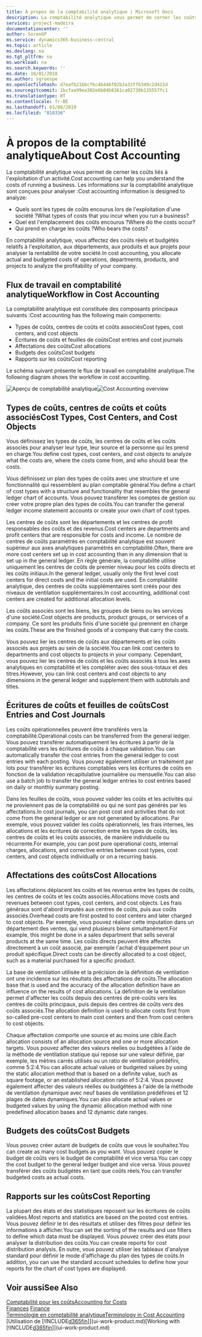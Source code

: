```yaml
---
title: À propos de la comptabilité analytique | Microsoft Docs
description: La comptabilité analytique vous permet de cerner les coûts liés à l'exploitation d'un activié.
services: project-madeira
documentationcenter: ''
author: SorenGP
ms.service: dynamics365-business-central
ms.topic: article
ms.devlang: na
ms.tgt_pltfrm: na
ms.workload: na
ms.search.keywords: ''
ms.date: 10/01/2018
ms.author: sgroespe
ms.openlocfilehash: d7eafb21bbcf6c4b446f02b3a33ff6349c2d415d
ms.sourcegitcommit: 1bcfaa99ea302e6b84b8361ca02730b135557fc1
ms.translationtype: HT
ms.contentlocale: fr-BE
ms.lasthandoff: 03/08/2019
ms.locfileid: "818336"
---
```

# <a name="about-cost-accounting"></a><span data-ttu-id="72bf3-103">À propos de la comptabilité analytique</span><span class="sxs-lookup"><span data-stu-id="72bf3-103">About Cost Accounting</span></span>
<span data-ttu-id="72bf3-104">La comptabilité analytique vous permet de cerner les coûts liés à l'exploitation d'un activité.</span><span class="sxs-lookup"><span data-stu-id="72bf3-104">Cost accounting can help you understand the costs of running a business.</span></span> <span data-ttu-id="72bf3-105">Les informations sur la comptabilité analytique sont conçues pour analyser :</span><span class="sxs-lookup"><span data-stu-id="72bf3-105">Cost accounting information is designed to analyze:</span></span>  

-   <span data-ttu-id="72bf3-106">Quels sont les types de coûts encourus lors de l'exploitation d'une société ?</span><span class="sxs-lookup"><span data-stu-id="72bf3-106">What types of costs that you incur when you run a business?</span></span>  
-   <span data-ttu-id="72bf3-107">Quel est l'emplacement des coûts encourus ?</span><span class="sxs-lookup"><span data-stu-id="72bf3-107">Where do the costs occur?</span></span>  
-   <span data-ttu-id="72bf3-108">Qui prend en charge les coûts ?</span><span class="sxs-lookup"><span data-stu-id="72bf3-108">Who bears the costs?</span></span>  

<span data-ttu-id="72bf3-109">En comptabilité analytique, vous affectez des coûts réels et budgétés relatifs à l'exploitation, aux départements, aux produits et aux projets pour analyser la rentabilité de votre société.</span><span class="sxs-lookup"><span data-stu-id="72bf3-109">In cost accounting, you allocate actual and budgeted costs of operations, departments, products, and projects to analyze the profitability of your company.</span></span>  

## <a name="workflow-in-cost-accounting"></a><span data-ttu-id="72bf3-110">Flux de travail en comptabilité analytique</span><span class="sxs-lookup"><span data-stu-id="72bf3-110">Workflow in Cost Accounting</span></span>  
<span data-ttu-id="72bf3-111">La comptabilité analytique est constituée des composants principaux suivants :</span><span class="sxs-lookup"><span data-stu-id="72bf3-111">Cost accounting has the following main components:</span></span>  

-   <span data-ttu-id="72bf3-112">Types de coûts, centres de coûts et coûts associés</span><span class="sxs-lookup"><span data-stu-id="72bf3-112">Cost types, cost centers, and cost objects</span></span>  
-   <span data-ttu-id="72bf3-113">Écritures de coûts et feuilles de coûts</span><span class="sxs-lookup"><span data-stu-id="72bf3-113">Cost entries and cost journals</span></span>  
-   <span data-ttu-id="72bf3-114">Affectations des coûts</span><span class="sxs-lookup"><span data-stu-id="72bf3-114">Cost allocations</span></span>  
-   <span data-ttu-id="72bf3-115">Budgets des coûts</span><span class="sxs-lookup"><span data-stu-id="72bf3-115">Cost budgets</span></span>
-   <span data-ttu-id="72bf3-116">Rapports sur les coûts</span><span class="sxs-lookup"><span data-stu-id="72bf3-116">Cost reporting</span></span>  

<span data-ttu-id="72bf3-117">Le schéma suivant présente le flux de travail en comptabilité analytique.</span><span class="sxs-lookup"><span data-stu-id="72bf3-117">The following diagram shows the workflow in cost accounting.</span></span>  

<span data-ttu-id="72bf3-118">![Aperçu de comptabilité analytique](media/costaccountingoverview.png "CostAccountingOverview")</span><span class="sxs-lookup"><span data-stu-id="72bf3-118">![Cost Accounting overview](media/costaccountingoverview.png "CostAccountingOverview")</span></span>  

## <a name="cost-types-cost-centers-and-cost-objects"></a><span data-ttu-id="72bf3-119">Types de coûts, centres de coûts et coûts associés</span><span class="sxs-lookup"><span data-stu-id="72bf3-119">Cost Types, Cost Centers, and Cost Objects</span></span>  
<span data-ttu-id="72bf3-120">Vous définissez les types de coûts, les centres de coûts et les coûts associés pour analyser leur type, leur source et la personne qui les prend en charge.</span><span class="sxs-lookup"><span data-stu-id="72bf3-120">You define cost types, cost centers, and cost objects to analyze what the costs are, where the costs come from, and who should bear the costs.</span></span>  

<span data-ttu-id="72bf3-121">Vous définissez un plan des types de coûts avec une structure et une fonctionnalité qui ressemblent au plan comptable général.</span><span class="sxs-lookup"><span data-stu-id="72bf3-121">You define a chart of cost types with a structure and functionality that resembles the general ledger chart of accounts.</span></span> <span data-ttu-id="72bf3-122">Vous pouvez transférer les comptes de gestion ou créer votre propre plan des types de coûts.</span><span class="sxs-lookup"><span data-stu-id="72bf3-122">You can transfer the general ledger income statement accounts or create your own chart of cost types.</span></span>  

<span data-ttu-id="72bf3-123">Les centres de coûts sont les départements et les centres de profit responsables des coûts et des revenus.</span><span class="sxs-lookup"><span data-stu-id="72bf3-123">Cost centers are departments and profit centers that are responsible for costs and income.</span></span> <span data-ttu-id="72bf3-124">Le nombre de centres de coûts paramétrés en comptabilité analytique est souvent supérieur aux axes analytiques paramétrés en comptabilité.</span><span class="sxs-lookup"><span data-stu-id="72bf3-124">Often, there are more cost centers set up in cost accounting than in any dimension that is set up in the general ledger.</span></span> <span data-ttu-id="72bf3-125">En règle générale, la comptabilité utilise uniquement les centres de coûts de premier niveau pour les coûts directs et les coûts initiaux.</span><span class="sxs-lookup"><span data-stu-id="72bf3-125">In the general ledger, usually only the first level cost centers for direct costs and the initial costs are used.</span></span> <span data-ttu-id="72bf3-126">En comptabilité analytique, des centres de coûts supplémentaires sont créés pour des niveaux de ventilation supplémentaires.</span><span class="sxs-lookup"><span data-stu-id="72bf3-126">In cost accounting, additional cost centers are created for additional allocation levels.</span></span>  

<span data-ttu-id="72bf3-127">Les coûts associés sont les biens, les groupes de biens ou les services d'une société.</span><span class="sxs-lookup"><span data-stu-id="72bf3-127">Cost objects are products, product groups, or services of a company.</span></span> <span data-ttu-id="72bf3-128">Ce sont les produits finis d'une société qui prennent en charge les coûts.</span><span class="sxs-lookup"><span data-stu-id="72bf3-128">These are the finished goods of a company that carry the costs.</span></span>  

<span data-ttu-id="72bf3-129">Vous pouvez lier les centres de coûts aux départements et les coûts associés aux projets au sein de la société.</span><span class="sxs-lookup"><span data-stu-id="72bf3-129">You can link cost centers to departments and cost objects to projects in your company.</span></span> <span data-ttu-id="72bf3-130">Cependant, vous pouvez lier les centres de coûts et les coûts associés à tous les axes analytiques en comptabilité et les compléter avec des sous-totaux et des titres.</span><span class="sxs-lookup"><span data-stu-id="72bf3-130">However, you can link cost centers and cost objects to any dimensions in the general ledger and supplement them with subtotals and titles.</span></span>  

## <a name="cost-entries-and-cost-journals"></a><span data-ttu-id="72bf3-131">Écritures de coûts et feuilles de coûts</span><span class="sxs-lookup"><span data-stu-id="72bf3-131">Cost Entries and Cost Journals</span></span>  
<span data-ttu-id="72bf3-132">Les coûts opérationnelles peuvent être transférés vers la comptabilité.</span><span class="sxs-lookup"><span data-stu-id="72bf3-132">Operational costs can be transferred from the general ledger.</span></span> <span data-ttu-id="72bf3-133">Vous pouvez transférer automatiquement les écritures à partir de la comptabilité vers les écritures de coûts à chaque validation.</span><span class="sxs-lookup"><span data-stu-id="72bf3-133">You can automatically transfer the cost entries from the general ledger to cost entries with each posting.</span></span> <span data-ttu-id="72bf3-134">Vous pouvez également utiliser un traitement par lots pour transférer les écritures comptables vers les écritures de coûts en fonction de la validation récapitulative journalière ou mensuelle.</span><span class="sxs-lookup"><span data-stu-id="72bf3-134">You can also use a batch job to transfer the general ledger entries to cost entries based on daily or monthly summary posting.</span></span>  

<span data-ttu-id="72bf3-135">Dans les feuilles de coûts, vous pouvez valider les coûts et les activités qui ne proviennent pas de la comptabilité ou qui ne sont pas générés par les affectations.</span><span class="sxs-lookup"><span data-stu-id="72bf3-135">In cost journals, you can post cost and activities that do not come from the general ledger or are not generated by allocations.</span></span> <span data-ttu-id="72bf3-136">Par exemple, vous pouvez valider les coûts opérationnels, les frais internes, les allocations et les écritures de correction entre les types de coûts, les centres de coûts et les coûts associés, de manière individuelle ou récurrente.</span><span class="sxs-lookup"><span data-stu-id="72bf3-136">For example, you can post pure operational costs, internal charges, allocations, and corrective entries between cost types, cost centers, and cost objects individually or on a recurring basis.</span></span>  

## <a name="cost-allocations"></a><span data-ttu-id="72bf3-137">Affectations des coûts</span><span class="sxs-lookup"><span data-stu-id="72bf3-137">Cost Allocations</span></span>  
<span data-ttu-id="72bf3-138">Les affectations déplacent les coûts et les revenus entre les types de coûts, les centres de coûts et les coûts associés.</span><span class="sxs-lookup"><span data-stu-id="72bf3-138">Allocations move costs and revenues between cost types, cost centers, and cost objects.</span></span> <span data-ttu-id="72bf3-139">Les frais généraux sont d'abord imputés aux centres de coûts, puis aux coûts associés.</span><span class="sxs-lookup"><span data-stu-id="72bf3-139">Overhead costs are first posted to cost centers and later charged to cost objects.</span></span> <span data-ttu-id="72bf3-140">Par exemple, vous pouvez réaliser cette imputation dans un département des ventes, qui vend plusieurs biens simultanément.</span><span class="sxs-lookup"><span data-stu-id="72bf3-140">For example, this might be done in a sales department that sells several products at the same time.</span></span> <span data-ttu-id="72bf3-141">Les coûts directs peuvent être affectés directement à un coût associé, par exemple l'achat d'équipement pour un produit spécifique.</span><span class="sxs-lookup"><span data-stu-id="72bf3-141">Direct costs can be directly allocated to a cost object, such as a material purchased for a specific product.</span></span>  

<span data-ttu-id="72bf3-142">La base de ventilation utilisée et la précision de la définition de ventilation ont une incidence sur les résultats des affectations de coûts.</span><span class="sxs-lookup"><span data-stu-id="72bf3-142">The allocation base that is used and the accuracy of the allocation definition have an influence on the results of cost allocations.</span></span> <span data-ttu-id="72bf3-143">La définition de la ventilation permet d'affecter les coûts depuis des centres de pré-coûts vers les centres de coûts principaux, puis depuis des centres de coûts vers des coûts associés.</span><span class="sxs-lookup"><span data-stu-id="72bf3-143">The allocation definition is used to allocate costs first from so-called pre-cost centers to main cost centers and then from cost centers to cost objects.</span></span>  

<span data-ttu-id="72bf3-144">Chaque affectation comporte une source et au moins une cible.</span><span class="sxs-lookup"><span data-stu-id="72bf3-144">Each allocation consists of an allocation source and one or more allocation targets.</span></span> <span data-ttu-id="72bf3-145">Vous pouvez affecter des valeurs réelles ou budgétées à l'aide de la méthode de ventilation statique qui repose sur une valeur définie, par exemple, les mètres carrés utilisés ou un ratio de ventilation prédéfini, comme 5:2:4.</span><span class="sxs-lookup"><span data-stu-id="72bf3-145">You can allocate actual values or budgeted values by using the static allocation method that is based on a definite value, such as square footage, or an established allocation ratio of 5:2:4.</span></span> <span data-ttu-id="72bf3-146">Vous pouvez également affecter des valeurs réelles ou budgétées à l'aide de la méthode de ventilation dynamique avec neuf bases de ventilation prédéfinies et 12 plages de dates dynamiques.</span><span class="sxs-lookup"><span data-stu-id="72bf3-146">You can also allocate actual values or budgeted values by using the dynamic allocation method with nine predefined allocation bases and 12 dynamic date ranges.</span></span>  

## <a name="cost-budgets"></a><span data-ttu-id="72bf3-147">Budgets des coûts</span><span class="sxs-lookup"><span data-stu-id="72bf3-147">Cost Budgets</span></span>  
<span data-ttu-id="72bf3-148">Vous pouvez créer autant de budgets de coûts que vous le souhaitez.</span><span class="sxs-lookup"><span data-stu-id="72bf3-148">You can create as many cost budgets as you want.</span></span> <span data-ttu-id="72bf3-149">Vous pouvez copier le budget de coûts vers le budget de comptabilité et vice versa.</span><span class="sxs-lookup"><span data-stu-id="72bf3-149">You can copy the cost budget to the general ledger budget and vice versa.</span></span> <span data-ttu-id="72bf3-150">Vous pouvez transférer des coûts budgétés en tant que coûts réels.</span><span class="sxs-lookup"><span data-stu-id="72bf3-150">You can transfer budgeted costs as actual costs.</span></span>  

## <a name="cost-reporting"></a><span data-ttu-id="72bf3-151">Rapports sur les coûts</span><span class="sxs-lookup"><span data-stu-id="72bf3-151">Cost Reporting</span></span>  
<span data-ttu-id="72bf3-152">La plupart des états et des statistiques reposent sur les écritures de coûts validées.</span><span class="sxs-lookup"><span data-stu-id="72bf3-152">Most reports and statistics are based on the posted cost entries.</span></span> <span data-ttu-id="72bf3-153">Vous pouvez définir le tri des résultats et utiliser des filtres pour définir les informations à afficher.</span><span class="sxs-lookup"><span data-stu-id="72bf3-153">You can set the sorting of the results and use filters to define which data must be displayed.</span></span> <span data-ttu-id="72bf3-154">Vous pouvez créer des états pour analyser la distribution des coûts.</span><span class="sxs-lookup"><span data-stu-id="72bf3-154">You can create reports for cost distribution analysis.</span></span> <span data-ttu-id="72bf3-155">En outre, vous pouvez utiliser les tableaux d'analyse standard pour définir le mode d'affichage du plan des types de coûts.</span><span class="sxs-lookup"><span data-stu-id="72bf3-155">In addition, you can use the standard account schedules to define how your reports for the chart of cost types are displayed.</span></span>  

## <a name="see-also"></a><span data-ttu-id="72bf3-156">Voir aussi</span><span class="sxs-lookup"><span data-stu-id="72bf3-156">See Also</span></span>  
 [<span data-ttu-id="72bf3-157">Comptabilité pour les coûts</span><span class="sxs-lookup"><span data-stu-id="72bf3-157">Accounting for Costs</span></span>](finance-manage-cost-accounting.md)  
 <span data-ttu-id="72bf3-158">[Finances](finance.md) </span><span class="sxs-lookup"><span data-stu-id="72bf3-158">[Finance](finance.md) </span></span>  
 [<span data-ttu-id="72bf3-159">Terminologie en comptabilité analytique</span><span class="sxs-lookup"><span data-stu-id="72bf3-159">Terminology in Cost Accounting</span></span>](finance-terminology-in-cost-accounting.md)  
 <span data-ttu-id="72bf3-160">[Utilisation de [!INCLUDE[d365fin](includes/d365fin_md.md)]](ui-work-product.md)</span><span class="sxs-lookup"><span data-stu-id="72bf3-160">[Working with [!INCLUDE[d365fin](includes/d365fin_md.md)]](ui-work-product.md)</span></span>
